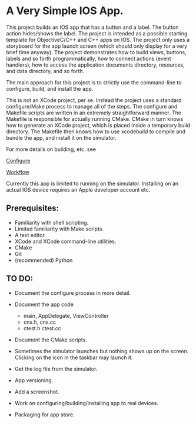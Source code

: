 A Very Simple IOS App.
======================

This project builds an IOS app that has a button and a label. The button
action hides/shows the label. The project is intended as a possible
starting template for ObjectiveC/C++ and C++ apps on IOS. The project
only uses a storyboard for the app launch screen (which should only
display for a very brief time anyway). The project demonstrates how
to build views, buttons, labels and so forth programmatically, how to
connect actions (event handlers), how to access the application documents
directory, resources, and data directory, and so forth.

The main approach for this project is to strictly use the command-line
to configure, build, and install the app.

This is not an XCode project, per se. Instead
the project uses a standard configure/Make process to manage all
of the steps. The configure and Makefile scripts are written in
an extremely straightforward manner. The Makefile is responsible for actually running
CMake. CMake in turn knows how to generate an XCode project, which
is placed inside a temporary build directory. The Makefile then
knows how to use xcodebuild to compile and bundle the app, and
install it on the simulator.

For more details on building, etc. see

[Configure](CONFIGURE.md)

[Workflow](WORKFLOW.md)

Currently this app is limited to running on the simulator. Installing on
an actual IOS device requires an Apple developer account etc.

## Prerequisites:

  * Familiarity with shell scripting.
  * Limited familiarity with Make scripts.
  * A text editor.
  * XCode and XCode command-line utilities.
  * CMake
  * Git
  * (recommended) Python

## TO DO:

  * Document the configure process in more detail.

  * Document the app code

    * main, AppDelegate, ViewController
    * cns.h, cns.cc
    * ctest.h ctest.cc

  * Document the CMake scripts.

  * Sometimes the simulator launches but nothing shows
    up on the screen. Clicking on the icon in the taskbar
    may launch it. 

  * Get the log file from the simulator.

  * App versioning.

  * Add a screenshot.

  * Work on configuring/building/installing app to real devices.

  * Packaging for app store.

